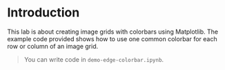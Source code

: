 # Introduction

This lab is about creating image grids with colorbars using Matplotlib. The example code provided shows how to use one common colorbar for each row or column of an image grid.

> You can write code in `demo-edge-colorbar.ipynb`.
